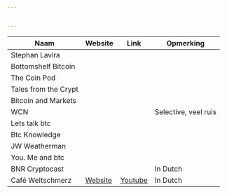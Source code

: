 ```yaml
---


---
```



<table>
<thead>
<tr>
<th>Naam</th>
<th>Website</th>
<th>Link</th>
<th>Opmerking</th>
</tr>
</thead>
<tbody>
<tr>
<td>Stephan Lavira</td>
<td></td>
<td></td>
<td></td>
</tr>
<tr>
<td>Bottomshelf Bitcoin</td>
<td></td>
<td></td>
<td></td>
</tr>
<tr>
<td>The Coin Pod</td>
<td></td>
<td></td>
<td></td>
</tr>
<tr>
<td>Tales from the Crypt</td>
<td></td>
<td></td>
<td></td>
</tr>
<tr>
<td>Bitcoin and Markets</td>
<td></td>
<td></td>
<td></td>
</tr>
<tr>
<td>WCN</td>
<td></td>
<td></td>
<td>Selective, veel ruis</td>
</tr>
<tr>
<td>Lets talk btc</td>
<td></td>
<td></td>
<td></td>
</tr>
<tr>
<td>Btc Knowledge</td>
<td></td>
<td></td>
<td></td>
</tr>
<tr>
<td>JW Weatherman</td>
<td></td>
<td></td>
<td></td>
</tr>
<tr>
<td>You. Me and btc</td>
<td></td>
<td></td>
<td></td>
</tr>
<tr>
<td>BNR Cryptocast</td>
<td></td>
<td></td>
<td>In Dutch</td>
</tr>
<tr>
<td>Café Weltschmerz</td>
<td><a href="https://www.cafeweltschmerz.nl"> Website</a></td>
<td><a href="https://www.youtube.com/channel/UClK9f1anqhuSaqDN5YE-wfw">Youtube</a></td>
<td>In Dutch</td>
</tr>
</tbody>
</table>
